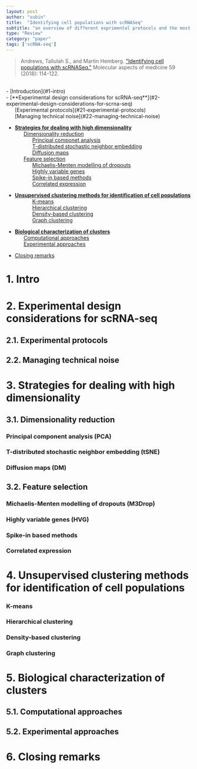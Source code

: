 ```yaml
---
layout: post
author: "subin"
title:  "Identifying cell populations with scRNASeq"
subtitle: "an overview of different exprimental protocols and the most popular methods for facilitating the computational analysis."
type: "Review"
category: "paper"
tags: ['scRNA-seq']
---
```

> Andrews, Tallulah S., and Martin Hemberg. ["Identifying cell populations with scRNASeq."](https://doi.org/10.1016/j.mam.2017.07.002) Molecular aspects of medicine 59 (2018): 114-122.

<br/>
- [Introduction](#1-intro)<br/>
- [**Experimental design considerations for scRNA-seq**](#2-experimental-design-considerations-for-scrna-seq)<br/>
&nbsp;&nbsp;&nbsp;&nbsp;&nbsp;&nbsp;[Experimental protocols](#21-experimental-protocols)<br/>
&nbsp;&nbsp;&nbsp;&nbsp;&nbsp;&nbsp;[Managing technical noise](#22-managing-technical-noise)<br/>

- [**Strategies for dealing with high dimensionality**](#3-strategies-for-dealing-with-high-dimensionality)<br/>
&nbsp;&nbsp;&nbsp;&nbsp;&nbsp;&nbsp;[Dimensionality reduction](#31-dimensionality-reduction)<br/>
&nbsp;&nbsp;&nbsp;&nbsp;&nbsp;&nbsp;&nbsp;&nbsp;&nbsp;&nbsp;&nbsp;&nbsp;[Principal componet analysis](#principal-component-analysis-pca)<br/>
&nbsp;&nbsp;&nbsp;&nbsp;&nbsp;&nbsp;&nbsp;&nbsp;&nbsp;&nbsp;&nbsp;&nbsp;[T-distributed stochastic neighbor embedding](#t-distributed-stochastic-neighbor-embedding-tsne)<br/>
&nbsp;&nbsp;&nbsp;&nbsp;&nbsp;&nbsp;&nbsp;&nbsp;&nbsp;&nbsp;&nbsp;&nbsp;[Diffusion maps](#diffusion-maps-dm)<br/>
&nbsp;&nbsp;&nbsp;&nbsp;&nbsp;&nbsp;[Feature selection](#32-feature-selection)<br/>
&nbsp;&nbsp;&nbsp;&nbsp;&nbsp;&nbsp;&nbsp;&nbsp;&nbsp;&nbsp;&nbsp;&nbsp;[Michaelis-Menten modelling of dropouts](#michaelis-menten-modelling-of-dropouts-m3drop)<br/>
&nbsp;&nbsp;&nbsp;&nbsp;&nbsp;&nbsp;&nbsp;&nbsp;&nbsp;&nbsp;&nbsp;&nbsp;[Highly variable genes](#highly-variable-genes-hvg)<br/>
&nbsp;&nbsp;&nbsp;&nbsp;&nbsp;&nbsp;&nbsp;&nbsp;&nbsp;&nbsp;&nbsp;&nbsp;[Spike-in based methods](#spike-in-based-methods)<br/>
&nbsp;&nbsp;&nbsp;&nbsp;&nbsp;&nbsp;&nbsp;&nbsp;&nbsp;&nbsp;&nbsp;&nbsp;[Correlated expression](#correlated-expression)<br/>

- [**Unsupervised clustering methods for identification of cell populations**](#4-unsupervised-clustering-methods-for-identification-of-cell-populations)<br/>
&nbsp;&nbsp;&nbsp;&nbsp;&nbsp;&nbsp;&nbsp;&nbsp;&nbsp;&nbsp;&nbsp;&nbsp;[K-means](#k-means)<br/>
&nbsp;&nbsp;&nbsp;&nbsp;&nbsp;&nbsp;&nbsp;&nbsp;&nbsp;&nbsp;&nbsp;&nbsp;[Hierarchical clustering](#hierarchical-clustering)<br/>
&nbsp;&nbsp;&nbsp;&nbsp;&nbsp;&nbsp;&nbsp;&nbsp;&nbsp;&nbsp;&nbsp;&nbsp;[Density-based clustering](#density-based-clustering)<br/>
&nbsp;&nbsp;&nbsp;&nbsp;&nbsp;&nbsp;&nbsp;&nbsp;&nbsp;&nbsp;&nbsp;&nbsp;[Graph clustering](#graph-clustering)<br/>

- [**Biological characterization of clusters**](#5-biological-characterization-of-clusters)<br/>
&nbsp;&nbsp;&nbsp;&nbsp;&nbsp;&nbsp;[Computational approaches](#51-computational-approaches)<br/>
&nbsp;&nbsp;&nbsp;&nbsp;&nbsp;&nbsp;[Experimental approaches](#52-experimental-approaches)<br/>

- [Closing remarks](#6-closing-remarks)


# 1. Intro
# 2. Experimental design considerations for scRNA-seq
## 2.1. Experimental protocols
## 2.2. Managing technical noise
# 3. Strategies for dealing with high dimensionality
## 3.1. Dimensionality reduction
### Principal component analysis (PCA) 
### T-distributed stochastic neighbor embedding (tSNE)
### Diffusion maps (DM)
## 3.2. Feature selection
### Michaelis-Menten modelling of dropouts (M3Drop)
### Highly variable genes (HVG) 
### Spike-in based methods
### Correlated expression 
# 4. Unsupervised clustering methods for identification of cell populations
### K-means
### Hierarchical clustering
### Density-based clustering 
### Graph clustering
# 5. Biological characterization of clusters
## 5.1. Computational approaches
## 5.2. Experimental approaches
# 6. Closing remarks



